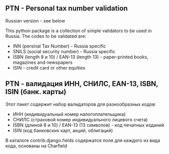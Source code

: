 ## PTN - Personal tax number validation
Russian version - see below

This python package is a collection of simple validators to be used in Russia.
The codes to be validated are:
 * INN (persinal Tax Number) - Russia specific
 * SNILS (social security number)  - Russia specific
 * ISBN (length 8 и 10) / EAN-13 (length 13) - paper-printed books, magazines and newspapers
 * ISIN - credit card or other equities

## PTN - валидация ИНН, СНИЛС, EAN-13, ISBN, ISIN (банк. карты)
Этот пакет содержит набор валидаторов для разнообразных кодов:
 * ИНН (индивидуальный номер налогоплательщика)
 * СНИЛС (страховой номер индивидуального лицевого счета)
 * ISBN (длиной 8 и 10) / EAN-13 (13 символов) - код печатных изданий
 * ISIN (код банковских карт, акций, облигаций)

В каталоге contrib.django.fields содержатся поля для каждого из вида кода, основаны на Charfield